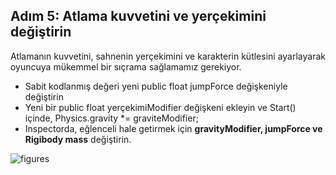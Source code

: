 ## Adım 5: Atlama kuvvetini ve yerçekimini değiştirin
Atlamanın kuvvetini, sahnenin yerçekimini ve karakterin kütlesini ayarlayarak oyuncuya mükemmel bir sıçrama sağlamamız gerekiyor.

- Sabit kodlanmış değeri yeni public float jumpForce değişkeniyle değiştirin
- Yeni bir public float yerçekimiModifier değişkeni ekleyin ve Start() içinde, Physics.gravity *= graviteModifier;
- Inspectorda, eğlenceli hale getirmek için **gravityModifier, jumpForce ve Rigibody mass** değiştirin.

![figures]()

